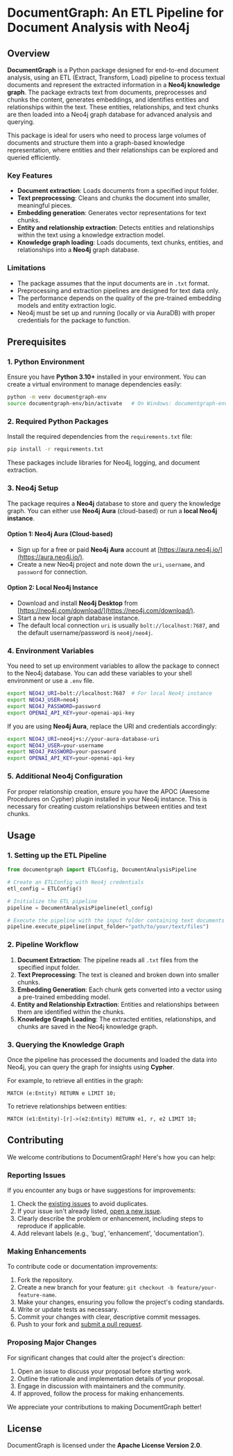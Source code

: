 # DocumentGraph: An ETL Pipeline for Document Analysis with Neo4j

## Overview

**DocumentGraph** is a Python package designed for end-to-end document analysis, using an ETL (Extract, Transform, Load) pipeline to process textual documents and represent the extracted information in a **Neo4j knowledge graph**. The package extracts text from documents, preprocesses and chunks the content, generates embeddings, and identifies entities and relationships within the text. These entities, relationships, and text chunks are then loaded into a Neo4j graph database for advanced analysis and querying.

This package is ideal for users who need to process large volumes of documents and structure them into a graph-based knowledge representation, where entities and their relationships can be explored and queried efficiently.

### Key Features
- **Document extraction**: Loads documents from a specified input folder.
- **Text preprocessing**: Cleans and chunks the document into smaller, meaningful pieces.
- **Embedding generation**: Generates vector representations for text chunks.
- **Entity and relationship extraction**: Detects entities and relationships within the text using a knowledge extraction model.
- **Knowledge graph loading**: Loads documents, text chunks, entities, and relationships into a **Neo4j** graph database.
  
### Limitations
- The package assumes that the input documents are in `.txt` format.
- Preprocessing and extraction pipelines are designed for text data only.
- The performance depends on the quality of the pre-trained embedding models and entity extraction logic.
- Neo4j must be set up and running (locally or via AuraDB) with proper credentials for the package to function.

## Prerequisites

### 1. Python Environment
Ensure you have **Python 3.10+** installed in your environment. You can create a virtual environment to manage dependencies easily:

```bash
python -m venv documentgraph-env
source documentgraph-env/bin/activate   # On Windows: documentgraph-env\Scripts\activate
```

### 2. Required Python Packages
Install the required dependencies from the `requirements.txt` file:

```bash
pip install -r requirements.txt
```

These packages include libraries for Neo4j, logging, and document extraction.

### 3. Neo4j Setup
The package requires a **Neo4j** database to store and query the knowledge graph. You can either use **Neo4j Aura** (cloud-based) or run a **local Neo4j instance**.

#### Option 1: Neo4j Aura (Cloud-based)
- Sign up for a free or paid **Neo4j Aura** account at [https://aura.neo4j.io/](https://aura.neo4j.io/).
- Create a new Neo4j project and note down the `uri`, `username`, and `password` for connection.

#### Option 2: Local Neo4j Instance
- Download and install **Neo4j Desktop** from [https://neo4j.com/download/](https://neo4j.com/download/).
- Start a new local graph database instance.
- The default local connection `uri` is usually `bolt://localhost:7687`, and the default username/password is `neo4j/neo4j`.

### 4. Environment Variables
You need to set up environment variables to allow the package to connect to the Neo4j database. You can add these variables to your shell environment or use a `.env` file.

```bash
export NEO4J_URI=bolt://localhost:7687  # For local Neo4j instance
export NEO4J_USER=neo4j
export NEO4J_PASSWORD=password
export OPENAI_API_KEY=your-openai-api-key
```

If you are using **Neo4j Aura**, replace the URI and credentials accordingly:

```bash
export NEO4J_URI=neo4j+s://your-aura-database-uri
export NEO4J_USER=your-username
export NEO4J_PASSWORD=your-password
export OPENAI_API_KEY=your-openai-api-key
```

### 5. Additional Neo4j Configuration
For proper relationship creation, ensure you have the APOC (Awesome Procedures on Cypher) plugin installed in your Neo4j instance. This is necessary for creating custom relationships between entities and text chunks.

## Usage

### 1. Setting up the ETL Pipeline

```python
from documentgraph import ETLConfig, DocumentAnalysisPipeline

# Create an ETLConfig with Neo4j credentials
etl_config = ETLConfig()

# Initialize the ETL pipeline
pipeline = DocumentAnalysisPipeline(etl_config)

# Execute the pipeline with the input folder containing text documents
pipeline.execute_pipeline(input_folder="path/to/your/text/files")
```

### 2. Pipeline Workflow

1. **Document Extraction**: The pipeline reads all `.txt` files from the specified input folder.
2. **Text Preprocessing**: The text is cleaned and broken down into smaller chunks.
3. **Embedding Generation**: Each chunk gets converted into a vector using a pre-trained embedding model.
4. **Entity and Relationship Extraction**: Entities and relationships between them are identified within the chunks.
5. **Knowledge Graph Loading**: The extracted entities, relationships, and chunks are saved in the Neo4j knowledge graph.

### 3. Querying the Knowledge Graph

Once the pipeline has processed the documents and loaded the data into Neo4j, you can query the graph for insights using **Cypher**.

For example, to retrieve all entities in the graph:

```cypher
MATCH (e:Entity) RETURN e LIMIT 10;
```

To retrieve relationships between entities:

```cypher
MATCH (e1:Entity)-[r]->(e2:Entity) RETURN e1, r, e2 LIMIT 10;
```

## Contributing

We welcome contributions to DocumentGraph! Here's how you can help:

### Reporting Issues

If you encounter any bugs or have suggestions for improvements:

1. Check the [existing issues](https://github.com/yourusername/documentgraph/issues) to avoid duplicates.
2. If your issue isn't already listed, [open a new issue](https://github.com/yourusername/documentgraph/issues/new).
3. Clearly describe the problem or enhancement, including steps to reproduce if applicable.
4. Add relevant labels (e.g., 'bug', 'enhancement', 'documentation').

### Making Enhancements

To contribute code or documentation improvements:

1. Fork the repository.
2. Create a new branch for your feature: `git checkout -b feature/your-feature-name`.
3. Make your changes, ensuring you follow the project's coding standards.
4. Write or update tests as necessary.
5. Commit your changes with clear, descriptive commit messages.
6. Push to your fork and [submit a pull request](https://github.com/yourusername/documentgraph/compare).

### Proposing Major Changes

For significant changes that could alter the project's direction:

1. Open an issue to discuss your proposal before starting work.
2. Outline the rationale and implementation details of your proposal.
3. Engage in discussion with maintainers and the community.
4. If approved, follow the process for making enhancements.

We appreciate your contributions to making DocumentGraph better!


## License

DocumentGraph is licensed under the **Apache License Version 2.0**.
